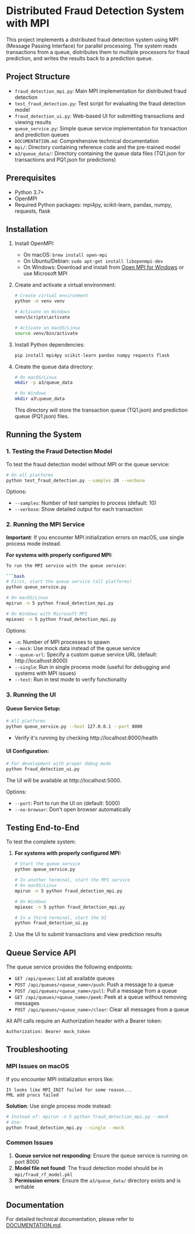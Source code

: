 # Distributed Fraud Detection System with MPI

This project implements a distributed fraud detection system using MPI (Message Passing Interface) for parallel processing. The system reads transactions from a queue, distributes them to multiple processors for fraud prediction, and writes the results back to a prediction queue.

## Project Structure

- `fraud_detection_mpi.py`: Main MPI implementation for distributed fraud detection
- `test_fraud_detection.py`: Test script for evaluating the fraud detection model
- `fraud_detection_ui.py`: Web-based UI for submitting transactions and viewing results
- `queue_service.py`: Simple queue service implementation for transaction and prediction queues
- `DOCUMENTATION.md`: Comprehensive technical documentation
- `mpi/`: Directory containing reference code and the pre-trained model
- `a3/queue_data/`: Directory containing the queue data files (TQ1.json for transactions and PQ1.json for predictions)

## Prerequisites

- Python 3.7+
- OpenMPI
- Required Python packages: mpi4py, scikit-learn, pandas, numpy, requests, flask

## Installation

1. Install OpenMPI:
   - On macOS: `brew install open-mpi`
   - On Ubuntu/Debian: `sudo apt-get install libopenmpi-dev`
   - On Windows: Download and install from [Open MPI for Windows](https://www.open-mpi.org/software/ompi/v4.1/) or use Microsoft MPI

2. Create and activate a virtual environment:

   ```bash
   # Create virtual environment
   python -m venv venv
   
   # Activate on Windows
   venv\Scripts\activate
   
   # Activate on macOS/Linux
   source venv/bin/activate
   ```

3. Install Python dependencies:
   ```bash
   pip install mpi4py scikit-learn pandas numpy requests flask
   ```

4. Create the queue data directory:
   ```bash
   # On macOS/Linux
   mkdir -p a3/queue_data
   
   # On Windows
   mkdir a3\queue_data
   ```
   
   This directory will store the transaction queue (TQ1.json) and prediction queue (PQ1.json) files.

## Running the System

### 1. Testing the Fraud Detection Model

To test the fraud detection model without MPI or the queue service:

```bash
# On all platforms
python test_fraud_detection.py --samples 20 --verbose
```

Options:
- `--samples`: Number of test samples to process (default: 10)
- `--verbose`: Show detailed output for each transaction

### 2. Running the MPI Service

**Important**: If you encounter MPI initialization errors on macOS, use single process mode instead.


**For systems with properly configured MPI:**

```bash
To run the MPI service with the queue service:

```bash
# First, start the queue service (all platforms)
python queue_service.py

# On macOS/Linux
mpirun -n 5 python fraud_detection_mpi.py

# On Windows with Microsoft MPI
mpiexec -n 5 python fraud_detection_mpi.py
```


Options:
- `-n`: Number of MPI processes to spawn
- `--mock`: Use mock data instead of the queue service
- `--queue-url`: Specify a custom queue service URL (default: http://localhost:8000)
- `--single`: Run in single process mode (useful for debugging and systems with MPI issues)
- `--test`: Run in test mode to verify functionality

### 3. Running the UI

#### Queue Service Setup:

```bash
# All platforms
python queue_service.py --host 127.0.0.1 --port 8000
```

- Verify it's running by checking http://localhost:8000/health

#### UI Configuration:

```bash
# For development with proper debug mode
python fraud_detection_ui.py
```

The UI will be available at http://localhost:5000.

Options:
- `--port`: Port to run the UI on (default: 5000)
- `--no-browser`: Don't open browser automatically

## Testing End-to-End

To test the complete system:



1. **For systems with properly configured MPI:**
   ```bash
   # Start the queue service
   python queue_service.py
   
   # In another terminal, start the MPI service
   # On macOS/Linux
   mpirun -n 5 python fraud_detection_mpi.py
   
   # On Windows
   mpiexec -n 5 python fraud_detection_mpi.py
   
   # In a third terminal, start the UI
   python fraud_detection_ui.py
   ```

3. Use the UI to submit transactions and view prediction results

## Queue Service API

The queue service provides the following endpoints:

- `GET /api/queues`: List all available queues
- `POST /api/queues/<queue_name>/push`: Push a message to a queue
- `POST /api/queues/<queue_name>/pull`: Pull a message from a queue
- `GET /api/queues/<queue_name>/peek`: Peek at a queue without removing messages
- `POST /api/queues/<queue_name>/clear`: Clear all messages from a queue

All API calls require an Authorization header with a Bearer token:
```
Authorization: Bearer mock_token
```

## Troubleshooting

### MPI Issues on macOS

If you encounter MPI initialization errors like:
```
It looks like MPI_INIT failed for some reason...
PML add procs failed
```

**Solution**: Use single process mode instead:
```bash
# Instead of: mpirun -n 5 python fraud_detection_mpi.py --mock
# Use:
python fraud_detection_mpi.py --single --mock
```

### Common Issues

1. **Queue service not responding**: Ensure the queue service is running on port 8000
2. **Model file not found**: The fraud detection model should be in `mpi/fraud_rf_model.pkl`
3. **Permission errors**: Ensure the `a3/queue_data/` directory exists and is writable

## Documentation

For detailed technical documentation, please refer to [DOCUMENTATION.md](DOCUMENTATION.md).